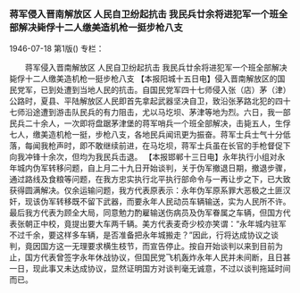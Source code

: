 ### 蒋军侵入晋南解放区  人民自卫纷起抗击  我民兵廿余将进犯军一个班全部解决毙俘十二人缴美造机枪一挺步枪八支

1946-07-18
第1版()
专栏：

　　蒋军侵入晋南解放区
    人民自卫纷起抗击
    我民兵廿余将进犯军一个班全部解决毙俘十二人缴美造机枪一挺步枪八支
    【本报阳城十五日电】侵入晋南解放区的国民党军，已到处遭到当地人民的抗击。自国民党军四十七师侵入张（店）茅（津）公路时，夏县、平陆解放区人民即首先拿起武器坚决自卫，致沿张茅路北犯的四十七师沿途遭到游击队民兵的有力阻击，尤以马圪坝、茅津等地为烈。六日，我一部民兵二十余人，一次即将盘踞茅津堡的蒋军哨兵一个班全部解决，击毙五人，生俘七人，缴美造机枪一挺，步枪八支，各地民兵闻讯更为振奋。蒋军士兵士气十分低落，每闻我枪声时，即不敢继续前进，在马圪坝，蒋军士兵虽在长官的手枪督促下向我冲锋十余次，但均为我民兵击退。
    【本报邯郸十三日电】永年执行小组对永年城内伪军转移问题，自上月二十九日开始谈判，关于伪军撤退日期，撤退步骤，通过路线及食粮等问题，在我方忠实执行北平执行部命令与一再让步之下，已大致获得圆满解决。仅余运输问题，我方代表原表示：永年伪军原系罪大恶极之土匪汉奸，现该伪军转移既不留下武器，而要永年人民动员车辆输送，实为人民所不许。最后我方代表为顾全大局，同意勉力酌雇输送伤病员及伪军眷属之车辆，但国方代表张朝正中校，竟提出要大车两千辆。美方代表麦奇少校亦笑谓：“永年城内驻军不过千余，要这样多车辆，是否准备把永年城搬走？”因此，行将达成协议之谈判，竟因国方这一无理要求横生枝节，而宣告停止。按自开始谈判以来到目前为止，国方代表曾签字永年休战协议，但国民党飞机轰炸永年人民并未间断，且日甚一日，现此事又未达成协议，显然证明国方对谈判毫无诚意，不过以谈判拖延时间而已。
